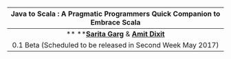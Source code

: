 # 

### 

| **Java to Scala : A Pragmatic Programmers Quick Companion to Embrace Scala** |
| :---: |
| ** **[**Sarita Garg**](https://github.com/saritasinghal) & [**Amit Dixit**](https://github.com/inbravo) |
| 0.1 Beta \(Scheduled to be released in Second Week May 2017\) |



